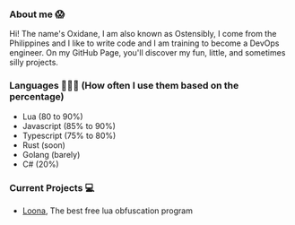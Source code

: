 ### About me 😱
Hi! The name's Oxidane, I am also known as Ostensibly, I come from the Philippines and I like to write code and I am training to become a DevOps engineer. On my GitHub Page, you'll discover my fun, little, and sometimes silly projects.

### Languages 📘👩‍💻 (How often I use them based on the percentage)
- Lua (80 to 90%)
- Javascript (85% to 90%)
- Typescript (75% to 80%)
- Rust (soon)
- Golang (barely)
- C# (20%)

### Current Projects 💻
- [Loona](https://loona-lua.vercel.app/), The best free lua obfuscation program
